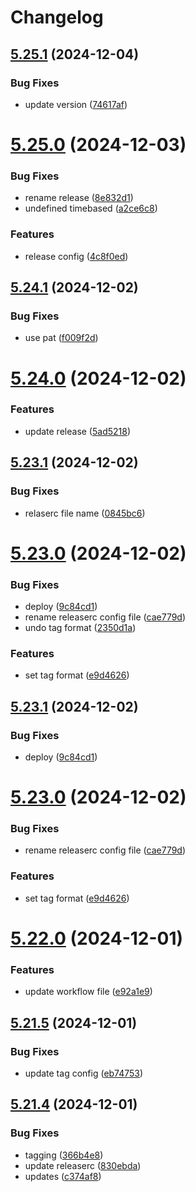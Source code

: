 # Changelog

## [5.25.1](https://github.com/umzug-meister/um-admin/compare/v5.25.0...v5.25.1) (2024-12-04)


### Bug Fixes

* update version ([74617af](https://github.com/umzug-meister/um-admin/commit/74617af658691e9661e174fcf9c74dae7cc734cd))

# [5.25.0](https://github.com/umzug-meister/um-admin/compare/v5.24.1...v5.25.0) (2024-12-03)


### Bug Fixes

* rename release ([8e832d1](https://github.com/umzug-meister/um-admin/commit/8e832d19684ab62dd7ee951a8ab125d1ff4672af))
* undefined timebased ([a2ce6c8](https://github.com/umzug-meister/um-admin/commit/a2ce6c86dae5c0686c2176a5e73d042759759420))


### Features

* release config ([4c8f0ed](https://github.com/umzug-meister/um-admin/commit/4c8f0ed2dfd5af87d9308f1323ff6e04bdb9ea4d))

## [5.24.1](https://github.com/umzug-meister/um-admin/compare/v5.24.0...v5.24.1) (2024-12-02)


### Bug Fixes

* use pat ([f009f2d](https://github.com/umzug-meister/um-admin/commit/f009f2df518c267935736d6638c578aa8e1290b6))

# [5.24.0](https://github.com/umzug-meister/um-admin/compare/v5.23.1...v5.24.0) (2024-12-02)


### Features

* update release ([5ad5218](https://github.com/umzug-meister/um-admin/commit/5ad52182ec8468f016adec2a1c197dbb11366021))

## [5.23.1](https://github.com/umzug-meister/um-admin/compare/v5.23.0...v5.23.1) (2024-12-02)


### Bug Fixes

* relaserc file name ([0845bc6](https://github.com/umzug-meister/um-admin/commit/0845bc6338f3cadd3351addbe4599076d85c6a9c))

# [5.23.0](https://github.com/umzug-meister/um-admin/compare/v5.22.0...v5.23.0) (2024-12-02)


### Bug Fixes

* deploy ([9c84cd1](https://github.com/umzug-meister/um-admin/commit/9c84cd187176f0a62951c23b09381033ce9f5e29))
* rename releaserc config file ([cae779d](https://github.com/umzug-meister/um-admin/commit/cae779d946476b487d9338bccd4944b13076533b))
* undo tag format ([2350d1a](https://github.com/umzug-meister/um-admin/commit/2350d1a5576cbe25ea165657fc1beaca801137c4))


### Features

* set tag format ([e9d4626](https://github.com/umzug-meister/um-admin/commit/e9d46263f6f79e3a369083d2a4a36c37ffe95302))

## [5.23.1](https://github.com/umzug-meister/um-admin/compare/5.23.0...5.23.1) (2024-12-02)


### Bug Fixes

* deploy ([9c84cd1](https://github.com/umzug-meister/um-admin/commit/9c84cd187176f0a62951c23b09381033ce9f5e29))

# [5.23.0](https://github.com/umzug-meister/um-admin/compare/v5.22.0...5.23.0) (2024-12-02)


### Bug Fixes

* rename releaserc config file ([cae779d](https://github.com/umzug-meister/um-admin/commit/cae779d946476b487d9338bccd4944b13076533b))


### Features

* set tag format ([e9d4626](https://github.com/umzug-meister/um-admin/commit/e9d46263f6f79e3a369083d2a4a36c37ffe95302))

# [5.22.0](https://github.com/umzug-meister/um-admin/compare/v5.21.5...v5.22.0) (2024-12-01)


### Features

* update workflow file ([e92a1e9](https://github.com/umzug-meister/um-admin/commit/e92a1e934135f27b88efadc83bce1f6a21fbe643))

## [5.21.5](https://github.com/umzug-meister/um-admin/compare/v5.21.4...v5.21.5) (2024-12-01)


### Bug Fixes

* update tag config ([eb74753](https://github.com/umzug-meister/um-admin/commit/eb74753303687f64d4aeb2db165378347d4efbcf))

## [5.21.4](https://github.com/umzug-meister/um-admin/compare/v5.21.3...v5.21.4) (2024-12-01)


### Bug Fixes

* tagging ([366b4e8](https://github.com/umzug-meister/um-admin/commit/366b4e8dcc9824b631b28c0d1fb73f1316f87dc8))
* update releaserc ([830ebda](https://github.com/umzug-meister/um-admin/commit/830ebda2f8c42d6ba254055781e14645426ccd3f))
* updates ([c374af8](https://github.com/umzug-meister/um-admin/commit/c374af844454e7976456a4d12f74ee58a376833e))
